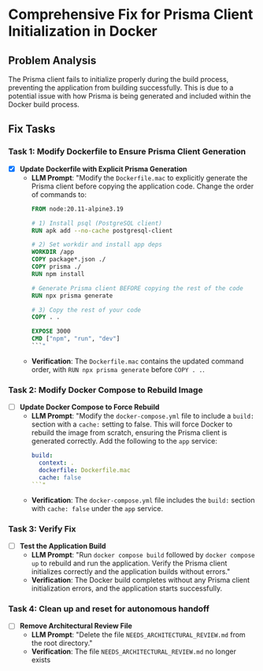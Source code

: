 # Comprehensive Fix for Prisma Client Initialization in Docker

## Problem Analysis
The Prisma client fails to initialize properly during the build process, preventing the application from building successfully. This is due to a potential issue with how Prisma is being generated and included within the Docker build process.

## Fix Tasks

### Task 1: Modify Dockerfile to Ensure Prisma Client Generation
- [x] **Update Dockerfile with Explicit Prisma Generation**
  - **LLM Prompt**: "Modify the `Dockerfile.mac` to explicitly generate the Prisma client before copying the application code. Change the order of commands to:
    ```dockerfile
    FROM node:20.11-alpine3.19

    # 1) Install psql (PostgreSQL client)
    RUN apk add --no-cache postgresql-client

    # 2) Set workdir and install app deps
    WORKDIR /app
    COPY package*.json ./
    COPY prisma ./
    RUN npm install

    # Generate Prisma client BEFORE copying the rest of the code
    RUN npx prisma generate

    # 3) Copy the rest of your code
    COPY . .

    EXPOSE 3000
    CMD ["npm", "run", "dev"]
    ```"
  - **Verification**: The `Dockerfile.mac` contains the updated command order, with `RUN npx prisma generate` before `COPY . .`.

### Task 2: Modify Docker Compose to Rebuild Image
- [ ] **Update Docker Compose to Force Rebuild**
  - **LLM Prompt**: "Modify the `docker-compose.yml` file to include a `build:` section with a `cache:` setting to false. This will force Docker to rebuild the image from scratch, ensuring the Prisma client is generated correctly. Add the following to the `app` service:
    ```yaml
    build:
      context: .
      dockerfile: Dockerfile.mac
      cache: false
    ```"
  - **Verification**: The `docker-compose.yml` file includes the `build:` section with `cache: false` under the `app` service.

### Task 3: Verify Fix
- [ ] **Test the Application Build**
  - **LLM Prompt**: "Run `docker compose build` followed by `docker compose up` to rebuild and run the application. Verify the Prisma client initializes correctly and the application builds without errors."
  - **Verification**: The Docker build completes without any Prisma client initialization errors, and the application starts successfully.

### Task 4: Clean up and reset for autonomous handoff
- [ ] **Remove Architectural Review File**
  - **LLM Prompt**: "Delete the file `NEEDS_ARCHITECTURAL_REVIEW.md` from the root directory."
  - **Verification**: The file `NEEDS_ARCHITECTURAL_REVIEW.md` no longer exists
